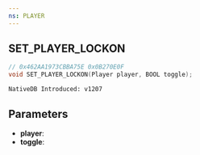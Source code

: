 ```yaml
---
ns: PLAYER
---
```

## SET_PLAYER_LOCKON

```c
// 0x462AA1973CBBA75E 0x0B270E0F
void SET_PLAYER_LOCKON(Player player, BOOL toggle);
```

```
NativeDB Introduced: v1207
```

## Parameters
* **player**:
* **toggle**:
